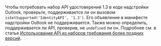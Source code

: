 Чтобы потребовать набор API удостоверений 1.3 в коде надстройки Outlook, проверьте, поддерживается ли он вызовом `isSetSupported('IdentityAPI', '1.3')`. Его объявление в манифесте надстройки Outlook не поддерживается. Также можно определить, поддерживается ли API, проверив, не `undefined` ли он. Подробнее см. в статье [Использование API из наборов требования более поздних версий](../reference/requirement-sets/outlook-api-requirement-sets.md#using-apis-from-later-requirement-sets).